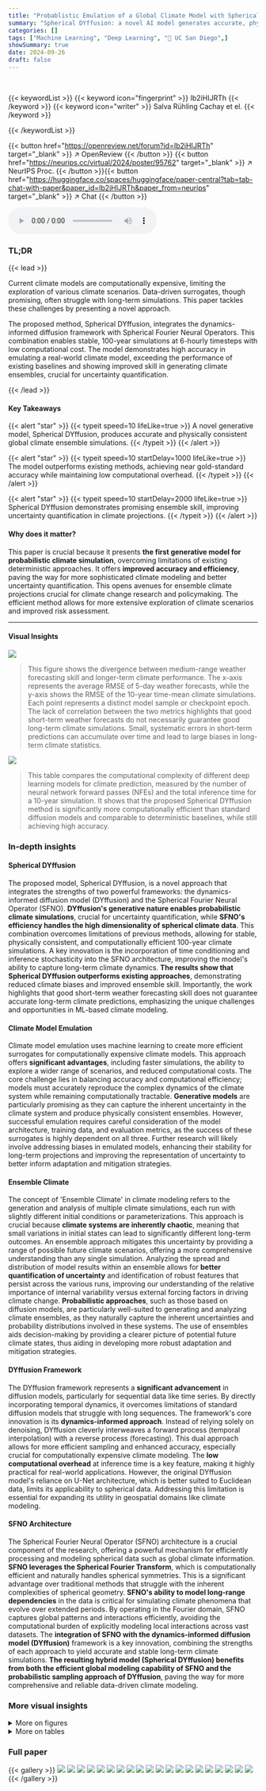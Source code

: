```yaml
---
title: "Probablistic Emulation of a Global Climate Model with Spherical DYffusion"
summary: "Spherical DYffusion: a novel AI model generates accurate, physically consistent global climate ensemble simulations, surpassing existing methods in efficiency and skill."
categories: []
tags: ["Machine Learning", "Deep Learning", "🏢 UC San Diego",]
showSummary: true
date: 2024-09-26
draft: false
---
```


<br>

{{< keywordList >}}
{{< keyword icon="fingerprint" >}} Ib2iHIJRTh {{< /keyword >}}
{{< keyword icon="writer" >}} Salva Rühling Cachay et el. {{< /keyword >}}
 
{{< /keywordList >}}

{{< button href="https://openreview.net/forum?id=Ib2iHIJRTh" target="_blank" >}}
↗ OpenReview
{{< /button >}}
{{< button href="https://neurips.cc/virtual/2024/poster/95762" target="_blank" >}}
↗ NeurIPS Proc.
{{< /button >}}{{< button href="https://huggingface.co/spaces/huggingface/paper-central?tab=tab-chat-with-paper&paper_id=Ib2iHIJRTh&paper_from=neurips" target="_blank" >}}
↗ Chat
{{< /button >}}



<audio controls>
    <source src="https://ai-paper-reviewer.com/Ib2iHIJRTh/podcast.wav" type="audio/wav">
    Your browser does not support the audio element.
</audio>


### TL;DR


{{< lead >}}

Current climate models are computationally expensive, limiting the exploration of various climate scenarios. Data-driven surrogates, though promising, often struggle with long-term simulations.  This paper tackles these challenges by presenting a novel approach.



The proposed method, Spherical DYffusion, integrates the dynamics-informed diffusion framework with Spherical Fourier Neural Operators.  This combination enables stable, 100-year simulations at 6-hourly timesteps with low computational cost.  The model demonstrates high accuracy in emulating a real-world climate model, exceeding the performance of existing baselines and showing improved skill in generating climate ensembles, crucial for uncertainty quantification.

{{< /lead >}}


#### Key Takeaways

{{< alert "star" >}}
{{< typeit speed=10 lifeLike=true >}} A novel generative model, Spherical DYffusion, produces accurate and physically consistent global climate ensemble simulations. {{< /typeit >}}
{{< /alert >}}

{{< alert "star" >}}
{{< typeit speed=10 startDelay=1000 lifeLike=true >}} The model outperforms existing methods, achieving near gold-standard accuracy while maintaining low computational overhead. {{< /typeit >}}
{{< /alert >}}

{{< alert "star" >}}
{{< typeit speed=10 startDelay=2000 lifeLike=true >}} Spherical DYffusion demonstrates promising ensemble skill, improving uncertainty quantification in climate projections. {{< /typeit >}}
{{< /alert >}}

#### Why does it matter?
This paper is crucial because it presents **the first generative model for probabilistic climate simulation**, overcoming limitations of existing deterministic approaches.  It offers **improved accuracy and efficiency**, paving the way for more sophisticated climate modeling and better uncertainty quantification. This opens avenues for ensemble climate projections crucial for climate change research and policymaking. The efficient method allows for more extensive exploration of climate scenarios and improved risk assessment.

------
#### Visual Insights



![](https://ai-paper-reviewer.com/Ib2iHIJRTh/figures_0_1.jpg)

> This figure shows the divergence between medium-range weather forecasting skill and longer-term climate performance.  The x-axis represents the average RMSE of 5-day weather forecasts, while the y-axis shows the RMSE of the 10-year time-mean climate simulations. Each point represents a distinct model sample or checkpoint epoch.  The lack of correlation between the two metrics highlights that good short-term weather forecasts do not necessarily guarantee good long-term climate simulations.  Small, systematic errors in short-term predictions can accumulate over time and lead to large biases in long-term climate statistics.





![](https://ai-paper-reviewer.com/Ib2iHIJRTh/tables_6_1.jpg)

> This table compares the computational complexity of different deep learning models for climate prediction, measured by the number of neural network forward passes (NFEs) and the total inference time for a 10-year simulation. It shows that the proposed Spherical DYffusion method is significantly more computationally efficient than standard diffusion models and comparable to deterministic baselines, while still achieving high accuracy.





### In-depth insights


#### Spherical DYffusion
The proposed model, Spherical DYffusion, is a novel approach that integrates the strengths of two powerful frameworks: the dynamics-informed diffusion model (DYffusion) and the Spherical Fourier Neural Operator (SFNO).  **DYffusion's generative nature enables probabilistic climate simulations**, crucial for uncertainty quantification, while **SFNO's efficiency handles the high dimensionality of spherical climate data**. This combination overcomes limitations of previous methods, allowing for stable, physically consistent, and computationally efficient 100-year climate simulations.  A key innovation is the incorporation of time conditioning and inference stochasticity into the SFNO architecture, improving the model's ability to capture long-term climate dynamics.  **The results show that Spherical DYffusion outperforms existing approaches**, demonstrating reduced climate biases and improved ensemble skill. Importantly, the work highlights that good short-term weather forecasting skill does not guarantee accurate long-term climate predictions, emphasizing the unique challenges and opportunities in ML-based climate modeling.

#### Climate Model Emulation
Climate model emulation uses machine learning to create more efficient surrogates for computationally expensive climate models.  This approach offers **significant advantages**, including faster simulations, the ability to explore a wider range of scenarios, and reduced computational costs.  The core challenge lies in balancing accuracy and computational efficiency;  models must accurately reproduce the complex dynamics of the climate system while remaining computationally tractable.  **Generative models** are particularly promising as they can capture the inherent uncertainty in the climate system and produce physically consistent ensembles. However, successful emulation requires careful consideration of the model architecture, training data, and evaluation metrics, as the success of these surrogates is highly dependent on all three.  Further research will likely involve addressing biases in emulated models, enhancing their stability for long-term projections and improving the representation of uncertainty to better inform adaptation and mitigation strategies.

#### Ensemble Climate
The concept of 'Ensemble Climate' in climate modeling refers to the generation and analysis of multiple climate simulations, each run with slightly different initial conditions or parameterizations.  This approach is crucial because **climate systems are inherently chaotic**, meaning that small variations in initial states can lead to significantly different long-term outcomes.  An ensemble approach mitigates this uncertainty by providing a range of possible future climate scenarios, offering a more comprehensive understanding than any single simulation.  Analyzing the spread and distribution of model results within an ensemble allows for **better quantification of uncertainty** and identification of robust features that persist across the various runs, improving our understanding of the relative importance of internal variability versus external forcing factors in driving climate change.  **Probabilistic approaches**, such as those based on diffusion models, are particularly well-suited to generating and analyzing climate ensembles, as they naturally capture the inherent uncertainties and probability distributions involved in these systems.  The use of ensembles aids decision-making by providing a clearer picture of potential future climate states, thus aiding in developing more robust adaptation and mitigation strategies.

#### DYffusion Framework
The DYffusion framework represents a **significant advancement** in diffusion models, particularly for sequential data like time series. By directly incorporating temporal dynamics, it overcomes limitations of standard diffusion models that struggle with long sequences.  The framework's core innovation is its **dynamics-informed approach**.  Instead of relying solely on denoising, DYffusion cleverly interweaves a forward process (temporal interpolation) with a reverse process (forecasting). This dual approach allows for more efficient sampling and enhanced accuracy, especially crucial for computationally expensive climate modeling. The **low computational overhead** at inference time is a key feature, making it highly practical for real-world applications.  However, the original DYffusion model's reliance on U-Net architecture, which is better suited to Euclidean data, limits its applicability to spherical data. Addressing this limitation is essential for expanding its utility in geospatial domains like climate modeling.

#### SFNO Architecture
The Spherical Fourier Neural Operator (SFNO) architecture is a crucial component of the research, offering a powerful mechanism for efficiently processing and modeling spherical data such as global climate information.  **SFNO leverages the Spherical Fourier Transform**, which is computationally efficient and naturally handles spherical symmetries.  This is a significant advantage over traditional methods that struggle with the inherent complexities of spherical geometry. **SFNO's ability to model long-range dependencies** in the data is critical for simulating climate phenomena that evolve over extended periods. By operating in the Fourier domain, SFNO captures global patterns and interactions efficiently, avoiding the computational burden of explicitly modeling local interactions across vast datasets.  The **integration of SFNO with the dynamics-informed diffusion model (DYffusion)** framework is a key innovation, combining the strengths of each approach to yield accurate and stable long-term climate simulations.  **The resulting hybrid model (Spherical DYffusion) benefits from both the efficient global modeling capability of SFNO and the probabilistic sampling approach of DYffusion**, paving the way for more comprehensive and reliable data-driven climate modeling.


### More visual insights

<details>
<summary>More on figures
</summary>


![](https://ai-paper-reviewer.com/Ib2iHIJRTh/figures_2_1.jpg)

> The figure displays a comparison of the 10-year time-mean RMSE for various fields between the proposed model and multiple baselines, including the reference FV3GFS simulations. It highlights the reduction in climate biases achieved by the proposed model compared to existing methods, especially when using ensemble predictions.


![](https://ai-paper-reviewer.com/Ib2iHIJRTh/figures_4_1.jpg)

> This figure illustrates the inference process of the Spherical DYffusion model.  It starts with an initial condition (xt) and forcing data (ft:t+h). The model alternates between a direct multi-step forecast using SFNOθ and temporal interpolation using SFNOφ to generate predictions for the next h time steps. The process repeats recursively to make long-term predictions.


![](https://ai-paper-reviewer.com/Ib2iHIJRTh/figures_4_2.jpg)

> This figure shows the architecture of one block of the modified Spherical Fourier Neural Operator (SFNO) used in the proposed Spherical DYffusion model.  The full model uses 8 of these blocks sequentially.  The diagram highlights the addition of a new time-conditioning module, consisting of a time embedding followed by a multi-layer perceptron (MLP) that modifies the scale and shift parameters.  The use of dropout within a two-layer MLP is also shown.  This is compared to a standard SFNO which lacks the time embedding.


![](https://ai-paper-reviewer.com/Ib2iHIJRTh/figures_7_1.jpg)

> This figure displays global maps of 10-year time-mean biases for the total water path (TWP) variable, comparing the reference noise floor simulation, the proposed Spherical DYffusion model, and the ACE baseline model.  The maps show spatial patterns of biases, with numerical values (RMSE and bias) provided for each model. The key finding is that Spherical DYffusion produces biases similar in location and magnitude to the noise floor, implying that the model's errors mainly stem from inherent climate variability rather than systematic biases. In contrast, ACE demonstrates larger and more significant biases.


![](https://ai-paper-reviewer.com/Ib2iHIJRTh/figures_9_1.jpg)

> This figure compares the 100-year global mean simulations of Spherical DYffusion and ACE, driven by identical annually repeating forcings.  It displays time series of near-surface air temperature (T7), total water path (TWP), and surface pressure (ps). Spherical DYffusion shows more stable trajectories than ACE, particularly in surface pressure, while maintaining realistic variability. The figure highlights Spherical DYffusion's robustness for long-term climate simulations.


![](https://ai-paper-reviewer.com/Ib2iHIJRTh/figures_21_1.jpg)

> This figure compares the root mean square error (RMSE) of 10-year time-means for several important climate variables.  It shows the performance of the proposed Spherical DYffusion model against several baselines (ACE, DYffusion, ACE-STO), with the reference noise floor also included.  The figure highlights that Spherical DYffusion achieves lower RMSE values than the baselines, particularly when using an ensemble prediction, demonstrating its superior skill in emulating long-term climate statistics.


![](https://ai-paper-reviewer.com/Ib2iHIJRTh/figures_23_1.jpg)

> This figure compares zonal means of simulated 10-year time-mean climatologies for four temperature levels (7, 5, 2, 0) across different methods: the proposed method, ACE, and DYffusion, against a reference model.  The results show that the proposed model's zonal means generally align best with the reference model, particularly at lower altitudes.  However, all methods demonstrate biases, especially at higher altitudes and near the poles.  The biases are more pronounced for DYffusion.


![](https://ai-paper-reviewer.com/Ib2iHIJRTh/figures_23_2.jpg)

> This figure illustrates the discrepancy between a model's skill in short-term weather forecasting and its long-term climate simulation accuracy.  The x-axis represents the average RMSE (Root Mean Square Error) of 5-day weather forecasts, a measure of short-term forecasting skill. The y-axis shows the RMSE of the 10-year time-mean, indicating long-term climate simulation accuracy.  Each point represents a distinct model sample or training checkpoint. The scatter plot demonstrates that good short-term weather forecasting skill (low x-axis values) does not guarantee accurate long-term climate simulation (low y-axis values).  This highlights the challenge of transferring success in short-term weather forecasting to long-term climate modeling.


![](https://ai-paper-reviewer.com/Ib2iHIJRTh/figures_24_1.jpg)

> This figure displays global maps visualizing the standard deviation of 10-year time-means for five key climate variables: surface pressure, total water path, near-surface temperature, zonal wind at near-surface level, and meridional wind at near-surface level.  Both the reference ensemble and a 25-member ensemble from the proposed Spherical DYffusion model are shown. The maps illustrate that the model's simulated climate variability closely matches the reference in terms of both spatial patterns and magnitudes. The numerical values are summarized in Table 2.


![](https://ai-paper-reviewer.com/Ib2iHIJRTh/figures_25_1.jpg)

> This figure compares the medium-range weather forecasting skill of three different models: Spherical DYffusion, DYffusion, and ACE.  For each model, it shows the performance of both a 25-member ensemble and a single forecast.  The results highlight that Spherical DYffusion produces competitive probabilistic ensemble weather forecasts. However, it also emphasizes that good ensemble weather forecasting is a necessary, but not sufficient, condition for achieving good climate simulations.


![](https://ai-paper-reviewer.com/Ib2iHIJRTh/figures_25_2.jpg)

> This figure shows the divergence between medium-range weather forecasting skill and long-term climate performance.  The x-axis represents the average root mean square error (RMSE) on 5-day weather forecasts, a measure of weather forecasting skill. The y-axis represents the RMSE of the 10-year time-mean, a measure of climate performance. Each point represents a distinct sample or checkpoint epoch from a machine learning model.  The lack of correlation highlights that good short-term weather forecasting skill does not guarantee accurate long-term climate simulation.


![](https://ai-paper-reviewer.com/Ib2iHIJRTh/figures_26_1.jpg)

> This figure shows global maps of 10-year time-mean biases for the total water path (TWP) for three different models: the reference model (noise floor), the proposed Spherical DYffusion model, and the ACE baseline model.  The maps show the spatial distribution of biases. The accompanying text provides the global mean RMSE and bias values for each model, demonstrating that Spherical DYffusion produces biases very close to the noise floor (i.e., biases explained by inherent climate variability), while ACE shows larger biases indicating systematic model errors.


![](https://ai-paper-reviewer.com/Ib2iHIJRTh/figures_27_1.jpg)

> This figure compares the medium-range weather forecasting skill of three different models: Spherical DYffusion, DYffusion, and ACE.  It shows that Spherical DYffusion produces competitive probabilistic ensemble weather forecasts.  The figure displays various metrics (RMSE, CRPS, spread-skill ratio) over time (in days) for multiple fields (surface pressure, total water path, temperature, wind speed). While achieving good weather forecasts is necessary, it's not sufficient for accurate climate simulations, which is a key point highlighted by this figure.


![](https://ai-paper-reviewer.com/Ib2iHIJRTh/figures_27_2.jpg)

> This figure compares the root mean square error (RMSE) of 10-year time-mean predictions for several key climate variables across different models: the proposed Spherical DYffusion model, several baselines (ACE, DYffusion, ACE with stochasticity), and a reference model (FV3GFS).  It highlights the superior performance of Spherical DYffusion in reducing climate biases, particularly when using ensemble predictions.


</details>




<details>
<summary>More on tables
</summary>


![](https://ai-paper-reviewer.com/Ib2iHIJRTh/tables_8_1.jpg)
> This table presents a comparison of the spread (standard deviation) of 10-year time-mean climate variables across different models.  The 'spread' represents the variability within each model's ensemble of simulations. The table shows that the spread generated by the proposed Spherical DYffusion model closely matches the spread observed in the reference FV3GFS model, indicating that the new model accurately captures climate variability.  The other models, DYffusion and ACE-STO, show larger spreads than the reference and the proposed model.

![](https://ai-paper-reviewer.com/Ib2iHIJRTh/tables_16_1.jpg)
> This table lists the input, output, and forcing variables used in the study.  It details the description, units, time dependency (snapshot, mean, or invariant), and dimensionality (3D or not) of each variable.  The table is organized into sections for prognostic variables (both input and output), forcing variables (input-only), and additional input-only variables. A final section provides a list of derived variables used only for evaluation.

![](https://ai-paper-reviewer.com/Ib2iHIJRTh/tables_19_1.jpg)
> This table shows the hyperparameters used in the SFNO architecture for both the ACE model and the proposed Spherical DYffusion model.  It details the values for parameters such as embedding dimension, filter type, number of layers, operator type, scale factor, and number of spectral layers.  These settings are critical in determining the performance and characteristics of each model, highlighting the design choices made for optimizing the individual components within each model architecture.

![](https://ai-paper-reviewer.com/Ib2iHIJRTh/tables_19_2.jpg)
> This table presents the hyperparameters used during the optimization process for training the deep learning models.  It includes the optimizer used (AdamW), the initial learning rate, weight decay, learning rate schedule (cosine annealing), number of training epochs, effective batch size, exponential moving average decay rate, and gradient clipping value.  The effective batch size is dynamically calculated to remain constant across different hardware setups.

![](https://ai-paper-reviewer.com/Ib2iHIJRTh/tables_22_1.jpg)
> This table presents a comprehensive comparison of different metrics (Bias, RMSE, MAE, RMSEens, SSR, CRPS) for various climate variables (TWP, Ps, T7, T5, To, U7, u7, WS7, WS5, WSo) across four different models: Reference, Ours, ACE, ACE-STO, and DYffusion.  It shows the performance of the proposed model (Ours) against the baseline models in terms of bias reduction, accuracy, and uncertainty quantification.  The relative changes from the reference model are provided in parentheses to show the improvement or degradation. The table highlights the effectiveness of the proposed method in achieving lower biases and improved accuracy compared to the baselines. Appendix D provides detailed information on the metrics, and Table 3 offers descriptions of the climate variables.

</details>




### Full paper

{{< gallery >}}
<img src="https://ai-paper-reviewer.com/Ib2iHIJRTh/1.png" class="grid-w50 md:grid-w33 xl:grid-w25" />
<img src="https://ai-paper-reviewer.com/Ib2iHIJRTh/2.png" class="grid-w50 md:grid-w33 xl:grid-w25" />
<img src="https://ai-paper-reviewer.com/Ib2iHIJRTh/3.png" class="grid-w50 md:grid-w33 xl:grid-w25" />
<img src="https://ai-paper-reviewer.com/Ib2iHIJRTh/4.png" class="grid-w50 md:grid-w33 xl:grid-w25" />
<img src="https://ai-paper-reviewer.com/Ib2iHIJRTh/5.png" class="grid-w50 md:grid-w33 xl:grid-w25" />
<img src="https://ai-paper-reviewer.com/Ib2iHIJRTh/6.png" class="grid-w50 md:grid-w33 xl:grid-w25" />
<img src="https://ai-paper-reviewer.com/Ib2iHIJRTh/7.png" class="grid-w50 md:grid-w33 xl:grid-w25" />
<img src="https://ai-paper-reviewer.com/Ib2iHIJRTh/8.png" class="grid-w50 md:grid-w33 xl:grid-w25" />
<img src="https://ai-paper-reviewer.com/Ib2iHIJRTh/9.png" class="grid-w50 md:grid-w33 xl:grid-w25" />
<img src="https://ai-paper-reviewer.com/Ib2iHIJRTh/10.png" class="grid-w50 md:grid-w33 xl:grid-w25" />
<img src="https://ai-paper-reviewer.com/Ib2iHIJRTh/11.png" class="grid-w50 md:grid-w33 xl:grid-w25" />
<img src="https://ai-paper-reviewer.com/Ib2iHIJRTh/12.png" class="grid-w50 md:grid-w33 xl:grid-w25" />
<img src="https://ai-paper-reviewer.com/Ib2iHIJRTh/13.png" class="grid-w50 md:grid-w33 xl:grid-w25" />
<img src="https://ai-paper-reviewer.com/Ib2iHIJRTh/14.png" class="grid-w50 md:grid-w33 xl:grid-w25" />
<img src="https://ai-paper-reviewer.com/Ib2iHIJRTh/15.png" class="grid-w50 md:grid-w33 xl:grid-w25" />
<img src="https://ai-paper-reviewer.com/Ib2iHIJRTh/16.png" class="grid-w50 md:grid-w33 xl:grid-w25" />
<img src="https://ai-paper-reviewer.com/Ib2iHIJRTh/17.png" class="grid-w50 md:grid-w33 xl:grid-w25" />
<img src="https://ai-paper-reviewer.com/Ib2iHIJRTh/18.png" class="grid-w50 md:grid-w33 xl:grid-w25" />
<img src="https://ai-paper-reviewer.com/Ib2iHIJRTh/19.png" class="grid-w50 md:grid-w33 xl:grid-w25" />
<img src="https://ai-paper-reviewer.com/Ib2iHIJRTh/20.png" class="grid-w50 md:grid-w33 xl:grid-w25" />
{{< /gallery >}}